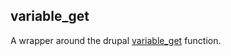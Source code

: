 ## variable_get

A wrapper around the drupal [variable_get](https://api.drupal.org/api/drupal/includes%21bootstrap.inc/function/variable_get/7) function.

